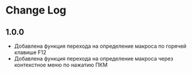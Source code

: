 # Change Log

## 1.0.0
- Добавлена функция перехода на определение макроса по горячей клавише F12
- Добавлена функция перехода на определение макроса через контекстное меню по нажатию ПКМ 